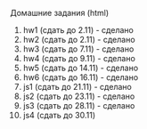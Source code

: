 Домашние задания (html)

1. hw1 (сдать до 2.11) - сделано
2. hw2 (сдать до 2.11) - сделано
3. hw3 (сдать до 7.11) - сделано
4. hw4 (сдать до 9.11) - сделано
5. hw5 (сдать до 14.11) - сделано
6. hw6 (сдать до 16.11) - сделано
7. js1 (сдать до 21.11) - сделано
8. js2 (сдать до 23.11) - сделано
9. js3 (сдать до 28.11) - сделано
9. js4 (сдать до 30.11)
